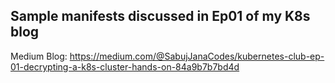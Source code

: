 ## Sample manifests discussed in Ep01 of my K8s blog

Medium Blog: https://medium.com/@SabujJanaCodes/kubernetes-club-ep-01-decrypting-a-k8s-cluster-hands-on-84a9b7b7bd4d
